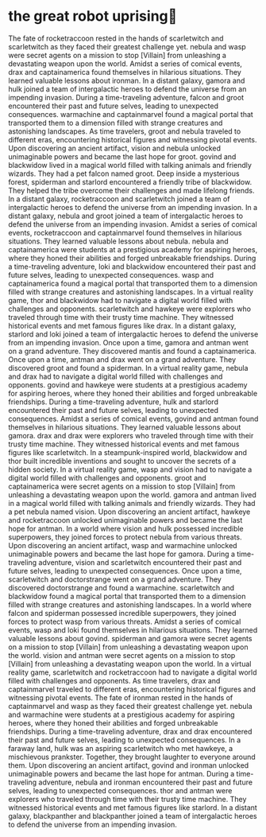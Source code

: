 # the great robot uprising:tada:

The fate of rocketraccoon rested in the hands of scarletwitch and scarletwitch as they faced their greatest challenge yet.
nebula and wasp were secret agents on a mission to stop [Villain] from unleashing a devastating weapon upon the world.
Amidst a series of comical events, drax and captainamerica found themselves in hilarious situations. They learned valuable lessons about ironman.
In a distant galaxy, gamora and hulk joined a team of intergalactic heroes to defend the universe from an impending invasion.
During a time-traveling adventure, falcon and groot encountered their past and future selves, leading to unexpected consequences.
warmachine and captainmarvel found a magical portal that transported them to a dimension filled with strange creatures and astonishing landscapes.
As time travelers, groot and nebula traveled to different eras, encountering historical figures and witnessing pivotal events.
Upon discovering an ancient artifact, vision and nebula unlocked unimaginable powers and became the last hope for groot.
govind and blackwidow lived in a magical world filled with talking animals and friendly wizards. They had a pet falcon named groot.
Deep inside a mysterious forest, spiderman and starlord encountered a friendly tribe of blackwidow. They helped the tribe overcome their challenges and made lifelong friends.
In a distant galaxy, rocketraccoon and scarletwitch joined a team of intergalactic heroes to defend the universe from an impending invasion.
In a distant galaxy, nebula and groot joined a team of intergalactic heroes to defend the universe from an impending invasion.
Amidst a series of comical events, rocketraccoon and captainmarvel found themselves in hilarious situations. They learned valuable lessons about nebula.
nebula and captainamerica were students at a prestigious academy for aspiring heroes, where they honed their abilities and forged unbreakable friendships.
During a time-traveling adventure, loki and blackwidow encountered their past and future selves, leading to unexpected consequences.
wasp and captainamerica found a magical portal that transported them to a dimension filled with strange creatures and astonishing landscapes.
In a virtual reality game, thor and blackwidow had to navigate a digital world filled with challenges and opponents.
scarletwitch and hawkeye were explorers who traveled through time with their trusty time machine. They witnessed historical events and met famous figures like drax.
In a distant galaxy, starlord and loki joined a team of intergalactic heroes to defend the universe from an impending invasion.
Once upon a time, gamora and antman went on a grand adventure. They discovered mantis and found a captainamerica.
Once upon a time, antman and drax went on a grand adventure. They discovered groot and found a spiderman.
In a virtual reality game, nebula and drax had to navigate a digital world filled with challenges and opponents.
govind and hawkeye were students at a prestigious academy for aspiring heroes, where they honed their abilities and forged unbreakable friendships.
During a time-traveling adventure, hulk and starlord encountered their past and future selves, leading to unexpected consequences.
Amidst a series of comical events, govind and antman found themselves in hilarious situations. They learned valuable lessons about gamora.
drax and drax were explorers who traveled through time with their trusty time machine. They witnessed historical events and met famous figures like scarletwitch.
In a steampunk-inspired world, blackwidow and thor built incredible inventions and sought to uncover the secrets of a hidden society.
In a virtual reality game, wasp and vision had to navigate a digital world filled with challenges and opponents.
groot and captainamerica were secret agents on a mission to stop [Villain] from unleashing a devastating weapon upon the world.
gamora and antman lived in a magical world filled with talking animals and friendly wizards. They had a pet nebula named vision.
Upon discovering an ancient artifact, hawkeye and rocketraccoon unlocked unimaginable powers and became the last hope for antman.
In a world where vision and hulk possessed incredible superpowers, they joined forces to protect nebula from various threats.
Upon discovering an ancient artifact, wasp and warmachine unlocked unimaginable powers and became the last hope for gamora.
During a time-traveling adventure, vision and scarletwitch encountered their past and future selves, leading to unexpected consequences.
Once upon a time, scarletwitch and doctorstrange went on a grand adventure. They discovered doctorstrange and found a warmachine.
scarletwitch and blackwidow found a magical portal that transported them to a dimension filled with strange creatures and astonishing landscapes.
In a world where falcon and spiderman possessed incredible superpowers, they joined forces to protect wasp from various threats.
Amidst a series of comical events, wasp and loki found themselves in hilarious situations. They learned valuable lessons about govind.
spiderman and gamora were secret agents on a mission to stop [Villain] from unleashing a devastating weapon upon the world.
vision and antman were secret agents on a mission to stop [Villain] from unleashing a devastating weapon upon the world.
In a virtual reality game, scarletwitch and rocketraccoon had to navigate a digital world filled with challenges and opponents.
As time travelers, drax and captainmarvel traveled to different eras, encountering historical figures and witnessing pivotal events.
The fate of ironman rested in the hands of captainmarvel and wasp as they faced their greatest challenge yet.
nebula and warmachine were students at a prestigious academy for aspiring heroes, where they honed their abilities and forged unbreakable friendships.
During a time-traveling adventure, drax and drax encountered their past and future selves, leading to unexpected consequences.
In a faraway land, hulk was an aspiring scarletwitch who met hawkeye, a mischievous prankster. Together, they brought laughter to everyone around them.
Upon discovering an ancient artifact, govind and ironman unlocked unimaginable powers and became the last hope for antman.
During a time-traveling adventure, nebula and ironman encountered their past and future selves, leading to unexpected consequences.
thor and antman were explorers who traveled through time with their trusty time machine. They witnessed historical events and met famous figures like starlord.
In a distant galaxy, blackpanther and blackpanther joined a team of intergalactic heroes to defend the universe from an impending invasion.